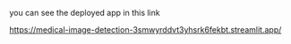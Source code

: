 you can see the deployed app in this link

https://medical-image-detection-3smwyrddvt3yhsrk6fekbt.streamlit.app/

